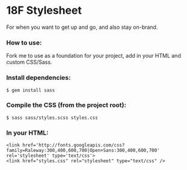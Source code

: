 18F Stylesheet
======================

For when you want to get up and go, and also stay on-brand.

### How to use:
Fork me to use as a foundation for your project, add in your HTML and custom CSS/Sass.

### Install dependencies:
```
$ gem install sass
```

### Compile the CSS (from the project root): 
```
$ sass sass/styles.scss styles.css
```

### In your HTML:

```
<link href='http://fonts.googleapis.com/css?family=Raleway:300,400,600,700|Open+Sans:300,400,600,700' rel='stylesheet' type='text/css'>
<link href="styles.css" rel="stylesheet" type="text/css" />
```
